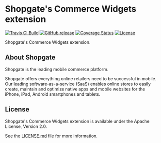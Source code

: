 # Shopgate's Commerce Widgets extension

[![Travis CI Build](https://travis-ci.org/shopgate/commerce-widgets.svg?branch=development)](https://travis-ci.org/shopgate/commerce-widgets)
[![GitHub release](https://img.shields.io/github/release/shopgate/commerce-widgets.svg)]()
[![Coverage Status](https://coveralls.io/repos/github/shopgate/commerce-widgets/badge.svg?branch=development)](https://coveralls.io/github/shopgate/commerce-widgets?branch=development)
[![License](https://img.shields.io/badge/License-Apache%202.0-blue.svg)](https://opensource.org/licenses/Apache-2.0)

Shopgate's Commerce Widgets extension.

## About Shopgate

Shopgate is the leading mobile commerce platform.

Shopgate offers everything online retailers need to be successful in mobile. Our leading
software-as-a-service (SaaS) enables online stores to easily create, maintain and optimize native
apps and mobile websites for the iPhone, iPad, Android smartphones and tablets.

## License

Shopgate's Commerce Widgets extension is available under the Apache License, Version 2.0.

See the [LICENSE.md](./LICENSE.md) file for more information.

